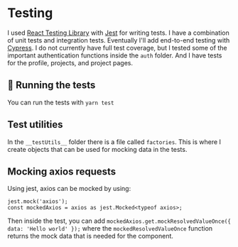 # Testing

I used [React Testing Library](https://testing-library.com/docs/react-testing-library/intro) with [Jest](https://jestjs.io/) for writing tests. I have a combination of unit tests and integration tests. Eventually I'll add end-to-end testing with [Cypress](https://www.cypress.io/). I do not currently have full test coverage, but I tested some of the important authentication functions inside the `auth` folder. And I have tests for the profile, projects, and project pages.

## 🧪 Running the tests

You can run the tests with `yarn test`

## Test utilities

In the `__testUtils__` folder there is a file called `factories`. This is where I create objects that can be used for mocking data in the tests.

## Mocking axios requests

Using jest, axios can be mocked by using:

```
jest.mock('axios');
const mockedAxios = axios as jest.Mocked<typeof axios>;
```

Then inside the test, you can add `mockedAxios.get.mockResolvedValueOnce({ data: 'Hello world' });` where the `mockedResolvedValueOnce` function returns the mock data that is needed for the component.
